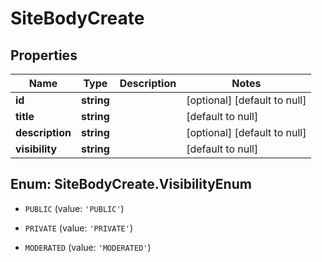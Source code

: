 # SiteBodyCreate

## Properties
Name | Type | Description | Notes
------------ | ------------- | ------------- | -------------
**id** | **string** |  | [optional] [default to null]
**title** | **string** |  | [default to null]
**description** | **string** |  | [optional] [default to null]
**visibility** | **string** |  | [default to null]


<a name="SiteBodyCreate.VisibilityEnum"></a>
## Enum: SiteBodyCreate.VisibilityEnum


* `PUBLIC` (value: `'PUBLIC'`)

* `PRIVATE` (value: `'PRIVATE'`)

* `MODERATED` (value: `'MODERATED'`)




